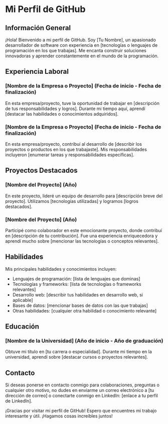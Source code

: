 # Mi Perfil de GitHub

## Información General

¡Hola! Bienvenido a mi perfil de GitHub. Soy [Tu Nombre], un apasionado desarrollador de software con experiencia en [tecnologías o lenguajes de programación en los que trabajas]. Me encanta construir soluciones innovadoras y aprender constantemente en el mundo de la programación.

## Experiencia Laboral

### [Nombre de la Empresa o Proyecto] (Fecha de inicio - Fecha de finalización)

En esta empresa/proyecto, tuve la oportunidad de trabajar en [descripción de tus responsabilidades y logros]. Durante mi tiempo aquí, aprendí [destacar las habilidades o conocimientos adquiridos].

### [Nombre de la Empresa o Proyecto] (Fecha de inicio - Fecha de finalización)

En esta empresa/proyecto, contribuí al desarrollo de [describir los proyectos o productos en los que trabajaste]. Mis responsabilidades incluyeron [enumerar tareas y responsabilidades específicas].

## Proyectos Destacados

### [Nombre del Proyecto] (Año)

En este proyecto, lideré un equipo de desarrollo para [descripción breve del proyecto]. Utilizamos [tecnologías utilizadas] y logramos [logros destacados].

### [Nombre del Proyecto] (Año)

Participé como colaborador en este emocionante proyecto, donde contribuí en [descripción de tu contribución]. Fue una experiencia enriquecedora y aprendí mucho sobre [mencionar las tecnologías o conceptos relevantes].

## Habilidades

Mis principales habilidades y conocimientos incluyen:

- Lenguajes de programación: [lista de lenguajes que dominas]
- Tecnologías y frameworks: [lista de tecnologías o frameworks relevantes]
- Desarrollo web: [describir tus habilidades en desarrollo web, si aplicable]
- Bases de datos: [mencionar bases de datos con las que trabajas]
- Otras habilidades: [cualquier otra habilidad o conocimiento relevante]

## Educación

### [Nombre de la Universidad] (Año de inicio - Año de graduación)

Obtuve mi título en [tu carrera o especialidad]. Durante mi tiempo en la universidad, aprendí sobre [destacar cursos o proyectos relevantes].

## Contacto

Si deseas ponerse en contacto conmigo para colaboraciones, preguntas o cualquier otro motivo, no dudes en enviarme un correo electrónico a [tu dirección de correo] o conectarte conmigo en LinkedIn: [enlace a tu perfil de LinkedIn].

¡Gracias por visitar mi perfil de GitHub! Espero que encuentres mi trabajo interesante y útil. ¡Hagamos cosas increíbles juntos!
